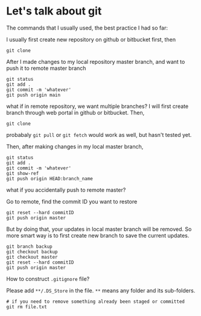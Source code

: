 # Let's talk about git

The commands that I usually used, the best practice I had so far:

I usually first create new repository on github or bitbucket first, then 

```
git clone
```

After I made changes to my local repository master branch, and want to push it to remote master branch

```
git status
git add .
git commit -m 'whatever'
git push origin main
```

what if in remote repository, we want multiple branches? I will first create branch through web portal in github or bitbucket. Then,

```
git clone
```

probabaly `git pull` or `git fetch` would work as well, but hasn't tested yet.

Then, after making changes in my local master branch,

```
git status
git add .
git commit -m 'whatever'
git show-ref
git push origin HEAD:branch_name
```

what if you accidentally push to remote master?

Go to remote, find the commit ID you want to restore

```
git reset --hard commitID
git push origin master
```

But by doing that, your updates in local master branch will be removed. So more smart way is to first create new branch to save the current updates.

```
git branch backup
git checkout backup
git checkout master
git reset --hard commitID
git push origin master
```

How to construct `.gitignore` file?

Please add `**/.DS_Store` in the file. `**` means any folder and its sub-folders.

```
# if you need to remove something already been staged or committed
git rm file.txt
```
